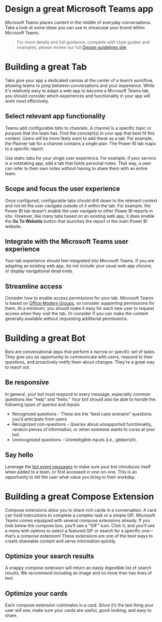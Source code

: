 # Design a great Microsoft Teams app

Microsoft Teams places content in the middle of everyday conversations.  Take a look at some ideas you can use to showcase your brand within Microsoft Teams.

>For more details and full guidance, complete with style guides and examples, please review our full [Design guidelines site](http://aka.ms/microsoftteamsdesignguidelines).

# Building a great Tab 

Tabs give your app a dedicated canvas at the center of a team’s workflow, allowing teams to jump between conversations and your experience.  While it's relatively easy to adapt a web app to become a Microsoft Teams tab, you should consider which experiences and functionality in your app will work most effectively.

## Select relevant app functionality

Teams add configurable tabs to channels. A channel is a specific topic or purpose that the team has. Find the concept(s) in your app that best fit this context.  Users will be more likely want to add these as a tab. For example, the Planner tab for a channel contains a single plan.  The Power BI tab maps to a specific report.

Use static tabs for your single user experience.  For example, if your service is a notetaking app, add a tab that holds personal notes.  That way, a user can refer to their own notes without having to share them with an entire team.

## Scope and focus the user experience

Once configured, configurable tabs should drill down to the relevant context and not let the user navigate outside of it within the tab. For example, the Power BI tab doesn't enable the user navigate to other Power BI reports in situ.  However, like many tabs based on an existing web app, it does enable the **Go To Website** button that launches the report in the main Power BI website.

## Integrate with the Microsoft Teams user experience

Your tab experience should feel integrated into Microsoft Teams. If you are adapting an existing web app, do not include your usual web app chrome, or display navigational dead ends. 

## Streamline access 

Consider how to enable access permissions for your tab. Microsoft Teams is based on [Office Modern Groups](https://support.office.com/en-us/article/Learn-about-Office-365-groups-b565caa1-5c40-40ef-9915-60fdb2d97fa2), so consider supporting permissions for them. At a minimum, you should make it easy for each new user to request access when they visit the tab. Or consider if you can make the content generally available without requesting additional permissions.

# Building a great Bot

Bots are conversational apps that perform a narrow or specific set of tasks. They give you an opportunity to communicate with users, respond to their questions, and proactively notify them about changes. They're a great way to reach out.

## Be responsive

In general, your bot must respond to every message, especially common questions like "help" and "hello."  Your bot should also be able to handle the following types of queries and inputs: 

* Recognized questions - These are the “best case scenario” questions you’d anticipate from users.
* Recognized non-questions - Queries about unsupported functionality, random pieces of information, or when someone wants to curse at your bot.
* Unrecognized questions - Unintelligible inputs (i.e., gibberish).

## Say hello

Leverage the [bot event messages](botevents.md) to make sure your bot introduces itself when added to a team, or first accessed in one-on-one.  This is an opportunity to tell the user what value you bring to their workday.

# Building a great Compose Extension

Compose extensions allow you to share rich cards in a conversation. A card can hold instructions to complete a complex task or a simple GIF. Microsoft Teams comes equipped with several compose extensions already. If you look below the compose box, you’ll see a "GIF" icon. Click it, and you’ll see a menu with options to select a featured GIF or search for a specific one—that’s a compose extension! These extensions are one of the best ways to create shareable content and serve information quickly.

## Optimize your search results

A snappy compose extension will return an easily digestible list of search results. We recommend including an image and no more than two lines of text.

## Optimize your cards

Each compose extension culminates in a card. Since it’s the last thing your user will see, make sure your cards are useful, good-looking, and easy to share.
